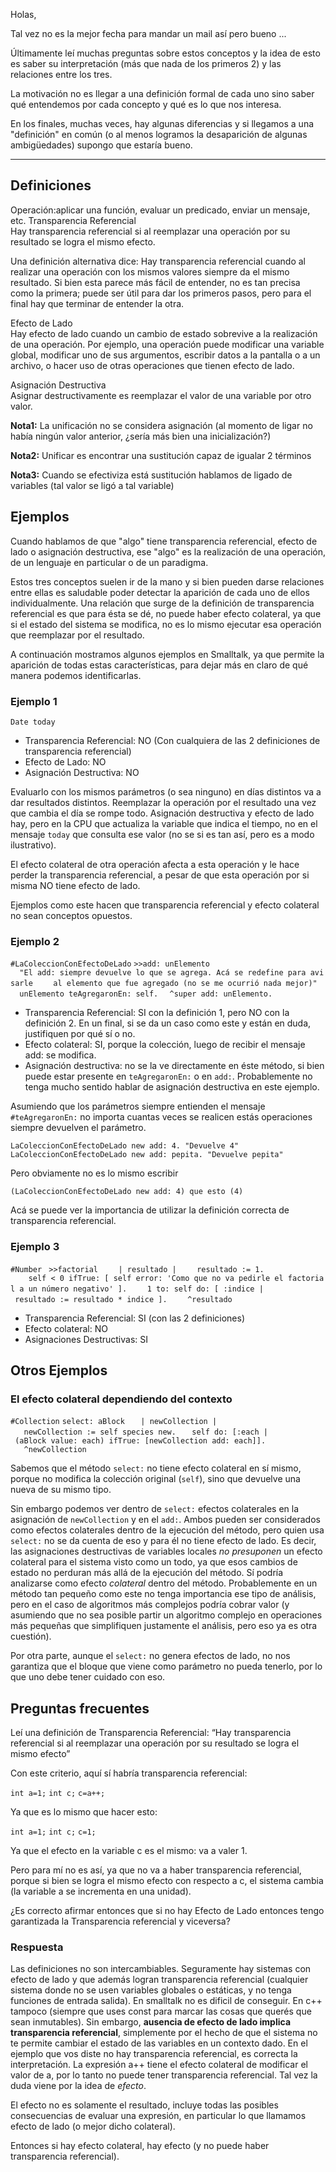 Holas,

Tal vez no es la mejor fecha para mandar un mail así pero bueno ...

Últimamente leí muchas preguntas sobre estos conceptos y la idea de esto es saber su interpretación (más que nada de los primeros 2) y las relaciones entre los tres.

La motivación no es llegar a una definición formal de cada uno sino saber qué entendemos por cada concepto y qué es lo que nos interesa.

En los finales, muchas veces, hay algunas diferencias y si llegamos a una "definición" en común (o al menos logramos la desaparición de algunas ambigüedades) supongo que estaría bueno.

------------------------------------------------------------------------

Definiciones
------------

Operación:aplicar una función, evaluar un predicado, enviar un mensaje, etc.
Transparencia Referencial  
Hay transparencia referencial si al reemplazar una operación por su resultado se logra el mismo efecto.

Una definición alternativa dice: Hay transparencia referencial cuando al realizar una operación con los mismos valores siempre da el mismo resultado. Si bien esta parece más fácil de entender, no es tan precisa como la primera; puede ser útil para dar los primeros pasos, pero para el final hay que terminar de entender la otra.

<!-- -->

Efecto de Lado  
Hay efecto de lado cuando un cambio de estado sobrevive a la realización de una operación. Por ejemplo, una operación puede modificar una variable global, modificar uno de sus argumentos, escribir datos a la pantalla o a un archivo, o hacer uso de otras operaciones que tienen efecto de lado.

<!-- -->

Asignación Destructiva  
Asignar destructivamente es reemplazar el valor de una variable por otro valor.

**Nota1:** La unificación no se considera asignación (al momento de ligar no había ningún valor anterior, ¿sería más bien una inicialización?)

**Nota2:** Unificar es encontrar una sustitución capaz de igualar 2 términos

**Nota3:** Cuando se efectiviza está sustitución hablamos de ligado de variables (tal valor se ligó a tal variable)

Ejemplos
--------

Cuando hablamos de que "algo" tiene transparencia referencial, efecto de lado o asignación destructiva, ese "algo" es la realización de una operación, de un lenguaje en particular o de un paradigma.

Estos tres conceptos suelen ir de la mano y si bien pueden darse relaciones entre ellas es saludable poder detectar la aparición de cada uno de ellos individualmente. Una relación que surge de la definición de transparencia referencial es que para ésta se dé, no puede haber efecto colateral, ya que si el estado del sistema se modifica, no es lo mismo ejecutar esa operación que reemplazar por el resultado.

A continuación mostramos algunos ejemplos en Smalltalk, ya que permite la aparición de todas estas características, para dejar más en claro de qué manera podemos identificarlas.

### Ejemplo 1

`Date today`

-   Transparencia Referencial: NO (Con cualquiera de las 2 definiciones de transparencia referencial)
-   Efecto de Lado: NO
-   Asignación Destructiva: NO

Evaluarlo con los mismos parámetros (o sea ninguno) en días distintos va a dar resultados distintos. Reemplazar la operación por el resultado una vez que cambia el día se rompe todo. Asignación destructiva y efecto de lado hay, pero en la CPU que actualiza la variable que indica el tiempo, no en el mensaje `today` que consulta ese valor (no se si es tan así, pero es a modo ilustrativo).

El efecto colateral de otra operación afecta a esta operación y le hace perder la transparencia referencial, a pesar de que esta operación por si misma NO tiene efecto de lado.

Ejemplos como este hacen que transparencia referencial y efecto colateral no sean conceptos opuestos.

### Ejemplo 2

`#LaColeccionConEfectoDeLado`
`>>add: unElemento`
`  "El add: siempre devuelve lo que se agrega. Acá se redefine para avisarle `
`   al elemento que fue agregado (no se me ocurrió nada mejor)"`
`  unElemento teAgregaronEn: self.`
`  ^super add: unElemento.`

-   Transparencia Referencial: SI con la definición 1, pero NO con la definición 2. En un final, si se da un caso como este y están en duda, justifiquen por qué sí o no.
-   Efecto colateral: SI, porque la colección, luego de recibir el mensaje add: se modifica.
-   Asignación destructiva: no se la ve directamente en éste método, si bien puede estar presente en `teAgregaronEn:` o en `add:`. Probablemente no tenga mucho sentido hablar de asignación destructiva en este ejemplo.

Asumiendo que los parámetros siempre entienden el mensaje `#teAgregaronEn:` no importa cuantas veces se realicen estás operaciones siempre devuelven el parámetro.

`LaColeccionConEfectoDeLado new add: 4. "Devuelve 4"`
`LaColeccionConEfectoDeLado new add: pepita. "Devuelve pepita"`

Pero obviamente no es lo mismo escribir

`(LaColeccionConEfectoDeLado new add: 4) que esto (4)`

Acá se puede ver la importancia de utilizar la definición correcta de transparencia referencial.

### Ejemplo 3

`#Number`
` >>factorial`
`    | resultado |`
`    resultado := 1.`
`    self < 0 ifTrue: [ self error: 'Como que no va pedirle el factorial a un número negativo' ].`
`    1 to: self do: [ :indice | resultado := resultado * indice ].`
`    ^resultado`

-   Transparencia Referencial: SI (con las 2 definiciones)
-   Efecto colateral: NO
-   Asignaciones Destructivas: SI

Otros Ejemplos
--------------

### El efecto colateral dependiendo del contexto

`#Collection`
`select: aBlock`
`   | newCollection |`
`   newCollection := self species new.`
`   self do: [:each | (aBlock value: each) ifTrue: [newCollection add: each]].`
`   ^newCollection`

Sabemos que el método `select:` no tiene efecto colateral en sí mismo, porque no modifica la colección original (`self`), sino que devuelve una nueva de su mismo tipo.

Sin embargo podemos ver dentro de `select:` efectos colaterales en la asignación de `newCollection` y en el `add:`. Ambos pueden ser considerados como efectos colaterales dentro de la ejecución del método, pero quien usa `select:` no se da cuenta de eso y para él no tiene efecto de lado. Es decir, las asignaciones destructivas de variables locales *no presuponen* un efecto colateral para el sistema visto como un todo, ya que esos cambios de estado no perduran más allá de la ejecución del método. Sí podría analizarse como efecto *colateral* dentro del método. Probablemente en un método tan pequeño como este no tenga importancia ese tipo de análisis, pero en el caso de algoritmos más complejos podría cobrar valor (y asumiendo que no sea posible partir un algoritmo complejo en operaciones más pequeñas que simplifiquen justamente el análisis, pero eso ya es otra cuestión).

Por otra parte, aunque el `select:` no genera efectos de lado, no nos garantiza que el bloque que viene como parámetro no pueda tenerlo, por lo que uno debe tener cuidado con eso.

Preguntas frecuentes
--------------------

Leí una definición de Transparencia Referencial: “Hay transparencia referencial si al reemplazar una operación por su resultado se logra el mismo efecto”

Con este criterio, aquí sí habría transparencia referencial:

`int a=1;`
`int c;`
`c=a++;`

Ya que es lo mismo que hacer esto:

`int a=1;`
`int c;`
`c=1;`

Ya que el efecto en la variable c es el mismo: va a valer 1.

Pero para mí no es así, ya que no va a haber transparencia referencial, porque si bien se logra el mismo efecto con respecto a c, el sistema cambia (la variable a se incrementa en una unidad).

¿Es correcto afirmar entonces que si no hay Efecto de Lado entonces tengo garantizada la Transparencia referencial y viceversa?

### Respuesta

Las definiciones no son intercambiables. Seguramente hay sistemas con efecto de lado y que además logran transparencia referencial (cualquier sistema donde no se usen variables globales o estáticas, y no tenga funciones de entrada salida). En smalltalk no es dificil de conseguir. En c++ tampoco (siempre que uses const para marcar las cosas que querés que sean inmutables). Sin embargo, **ausencia de efecto de lado implica transparencia referencial**, simplemente por el hecho de que el sistema no te permite cambiar el estado de las variables en un contexto dado.
En el ejemplo que vos diste no hay transparencia referencial, es correcta la interpretación. La expresión a++ tiene el efecto colateral de modificar el valor de a, por lo tanto no puede tener transparencia referencial.
Tal vez la duda viene por la idea de *efecto*.

El efecto no es solamente el resultado, incluye todas las posibles consecuencias de evaluar una expresión, en particular lo que llamamos efecto de lado (o mejor dicho colateral).

Entonces si hay efecto colateral, hay efecto (y no puede haber transparencia referencial).
